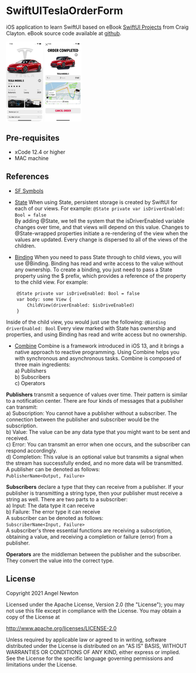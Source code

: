 # SwiftUITeslaOrderForm

iOS application to learn SwiftUI based on eBook [SwiftUI Projects](https://www.packtpub.com/product/swiftui-projects/9781839214660) from Craig Clayton.
eBook source code available at [github](https://github.com/PacktPublishing/SwiftUI-Projects).

<p float="left">
  <img src="/readmeImages/main.png" width="20%" height="20%">
  <img src="/readmeImages/order_complete.png" width="20%" height="20%">
</p>


## Pre-requisites
- xCode 12.4 or higher
- MAC machine


## References
- [SF Symbols](https://developer.apple.com/sf-symbols/)
- [State](https://developer.apple.com/documentation/swiftui/state)
  When using State, persistent storage is created by SwiftUI for each of our views. For example:
  ```@State private var isDriverEnabled: Bool = false ``` <br/> 
  By adding @State, we tell the system that the isDriverEnabled variable changes over time, and that views will depend on this value. Changes to @State-wrapped properties initiate a re-rendering of the view when the values are updated. Every change is dispersed to all of the views of the children.
   
- [Binding](https://developer.apple.com/documentation/swiftui/binding)
When you need to pass State through to child views, you will use @Binding. Binding has read and write access to the value without any ownership. To create a binding, you just need to pass a State property using the $ prefix, which provides a reference of the property to the child view. For example:
```
    @State private var isDriveEnabled: Bool = false
    var body: some View {
        ChildView(driverEnabled: $isDriveEnabled)
    }
```
Inside of the child view, you would just use the following:
``` @Binding driverEnabled: Bool ```
Every view marked with State has ownership and properties, and using Binding has read and write access but no ownership.

- [Combine](https://developer.apple.com/videos/play/wwdc2019/722/)
Combine is a framework introduced in iOS 13, and it brings a native approach to reactive programming.
Using Combine helps you with synchronous and asynchronous tasks.
Combine is composed of three main ingredients:<br/>
a) Publishers <br/>
b) Subscribers <br/>
c) Operators <br/>
 
 **Publishers** transmit a sequence of values over time. Their pattern is similar to a notification center. There are four kinds of messages that a publisher can transmit: <br/>
    a) Subscription: You cannot have a publisher without a subscriber. The connection between the publisher and subscriber would be the subscription. <br/>
    b) Value: The value can be any data type that you might want to be sent and received. <br/>
    c) Error: You can transmit an error when one occurs, and the subscriber can respond accordingly. <br/>
    d) Completion: This value is an optional value but transmits a signal when the stream has successfully ended, and no more data will be transmitted. <br/>
A publisher can be denoted as follows:<br/>
``` PublisherName<Output, Failure> ```

**Subscribers** declare a type that they can receive from a publisher. If your publisher is transmitting a string type, then your publisher must receive a string as well. There are two parts to a subscriber: <br/>
a) Input: The data type it can receive <br/>
b) Failure: The error type it can receive <br/>
A subscriber can be denoted as follows:<br/>
``` SubscriberName<Input, Failure> ```<br/>
A subscriber's three essential functions are receiving a subscription, obtaining a value, and receiving a completion or failure (error) from a publisher.

**Operators** are the middleman between the publisher and the subscriber. They convert the value into the correct type.





## License

Copyright 2021 Angel Newton

Licensed under the Apache License, Version 2.0 (the "License"); you may not use this file except in compliance with the License. You may obtain a copy of the License at

http://www.apache.org/licenses/LICENSE-2.0

Unless required by applicable law or agreed to in writing, software distributed under the License is distributed on an "AS IS" BASIS, WITHOUT WARRANTIES OR CONDITIONS OF ANY KIND, either express or implied. See the License for the specific language governing permissions and limitations under the License.
